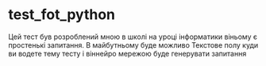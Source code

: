 # test_fot_python
Цей тест був розроблений мною в школі на уроці інформатики віньому є простенькі запитання. В майбутньому буде можливо Текстове полу куди ви водете тему тесту і віннейро мережою буде генерувати запитання
